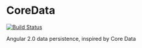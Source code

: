 CoreData
========

[![Build Status](https://travis-ci.org/innit/CoreData.svg?branch=master)](https://travis-ci.org/innit/CoreData)

Angular 2.0 data persistence, inspired by Core Data
